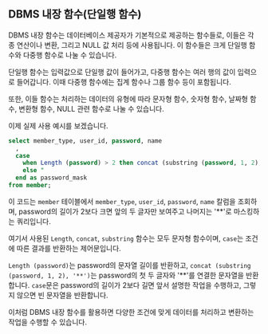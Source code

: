 ## DBMS 내장 함수(단일행 함수)

DBMS 내장 함수는 데이터베이스 제공자가 기본적으로 제공하는 함수들로, 이들은 각종 연산이나 변환, 그리고 NULL 값 처리 등에 사용됩니다. 이 함수들은 크게 단일행 함수와 다중행 함수로 나눌 수 있습니다.

단일행 함수는 입력값으로 단일행 값이 들어가고, 다중행 함수는 여러 행의 값이 입력으로 들어갑니다. 이때 다중행 함수에는 집계 함수나 그룹 함수 등이 포함됩니다.

또한, 이들 함수는 처리하는 데이터의 유형에 따라 문자형 함수, 숫자형 함수, 날짜형 함수, 변환형 함수, NULL 관련 함수로 나눌 수 있습니다.

이제 실제 사용 예시를 보겠습니다.

```sql
select member_type, user_id, password, name
  ,
  case 
    when Length (password) > 2 then concat (substring (password, 1, 2), '**')
    else " 
  end as password_mask
from member;
```

이 코드는 `member` 테이블에서 `member_type`, `user_id`, `password`, `name` 칼럼을 조회하며, password의 길이가 2보다 크면 앞의 두 글자만 보여주고 나머지는 '**'로 마스킹하는 쿼리입니다.

여기서 사용된 `Length`, `concat`, `substring` 함수는 모두 문자형 함수이며, `case`는 조건에 따른 결과를 반환하는 제어문입니다. 

`Length (password)`는 password의 문자열 길이를 반환하고, `concat (substring (password, 1, 2), '**')`는 password의 첫 두 글자와 '**'를 연결한 문자열을 반환합니다. `case`문은 password의 길이가 2보다 길면 앞서 설명한 작업을 수행하고, 그렇지 않으면 빈 문자열을 반환합니다. 

이처럼 DBMS 내장 함수를 활용하면 다양한 조건에 맞게 데이터를 처리하고 변환하는 작업을 수행할 수 있습니다.
